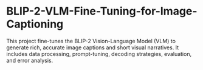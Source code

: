 # BLIP-2-VLM-Fine-Tuning-for-Image-Captioning
This project fine-tunes the BLIP-2 Vision-Language Model (VLM) to generate rich, accurate image captions and short visual narratives. It includes data processing, prompt-tuning, decoding strategies, evaluation, and error analysis.
